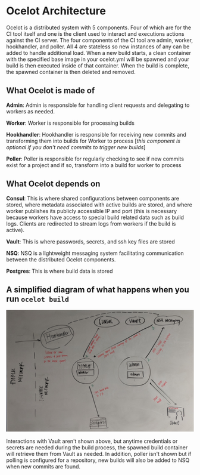 # Ocelot Architecture 
Ocelot is a distributed system with 5 components. Four of which are for the CI tool itself and one is the client used to interact and executions actions against the CI server. The four components of the CI tool are admin, worker, hookhandler, and poller. All 4 are stateless so new instances of any can be added to handle additional load. When a new build starts, a clean container with the specified base image in your ocelot.yml will be spawned and your build is then executed inside of that container. When the build is complete, the spawned container is then deleted and removed.    

## What Ocelot is made of

**Admin**: Admin is responsible for handling client requests and delegating to workers as needed.

**Worker**: Worker is responsible for processing builds 

**Hookhandler**: Hookhandler is responsible for receiving new commits and transforming them into builds for Worker to process [*this component is optional if you don't need commits to trigger new builds*] 

**Poller**: Poller is responsible for regularly checking to see if new commits exist for a project and if so, transform into a build for worker to process

## What Ocelot depends on 

**Consul**: This is where shared configurations between components are stored, where metadata associated with active builds are stored, and where worker publishes its publicly accessible IP and port (this is necessary because workers have access to special build related data such as build logs. Clients are redirected to stream logs from workers if the build is active).

**Vault**: This is where passwords, secrets, and ssh key files are stored

**NSQ**: NSQ is a lightweight messaging system facilitating communication between the distributed Ocelot components.

**Postgres**: This is where build data is stored 

## A simplified diagram of what happens when you run `ocelot build`

![ocelot build](ocelot_build.jpg "ocelot build")

Interactions with Vault aren't shown above, but anytime credentials or secrets are needed during the build process, the spawned build container will retrieve them from Vault as needed. In addition, poller isn't shown but if polling is configured for a repository, new builds will also be added to NSQ when new commits are found.  

